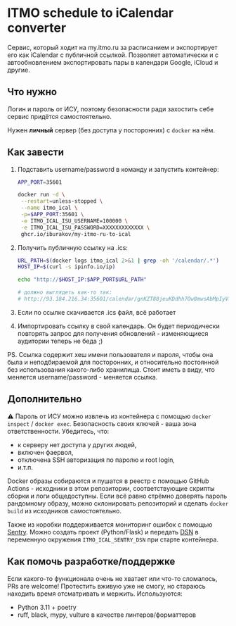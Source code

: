# ITMO schedule to iCalendar converter

Сервис, который ходит на my.itmo.ru за расписанием и экспортирует его как iCalendar с публичной ссылкой. Позволяет автоматически и с автообновлением экспортировать пары в календари Google, iCloud и другие.

## Что нужно

Логин и пароль от ИСУ, поэтому безопасности ради захостить себе сервис придётся самостоятельно.

Нужен **личный** сервер (без доступа у посторонних) с `docker` на нём.

## Как завести

1. Подставить username/password в команду и запустить контейнер:

   ```bash
   APP_PORT=35601

   docker run -d \
   	--restart=unless-stopped \
   	--name itmo_ical \
   	-p=$APP_PORT:35601 \
   	-e ITMO_ICAL_ISU_USERNAME=100000 \
   	-e ITMO_ICAL_ISU_PASSWORD=XXXXXXXXXXXXX \
   	ghcr.io/iburakov/my-itmo-ru-to-ical
   ```

2. Получить публичную ссылку на .ics:

   ```bash
   URL_PATH=$(docker logs itmo_ical 2>&1 | grep -oh '/calendar/.*')
   HOST_IP=$(curl -s ipinfo.io/ip)

   echo "http://$HOST_IP:$APP_PORT$URL_PATH"

   # должно выглядеть как-то так:
   # http://93.184.216.34:35601/calendar/gnKZT88jeuKDdhh7Ow8mwsAbMpIyVKaCBpl2CtqJqYI
   ```

3. Если по ссылке скачивается .ics файл, всё работает
4. Импортировать ссылку в свой календарь. Он будет периодически повторять запрос для получения обновлений - изменяющиеся аудитории теперь не беда ;)

PS. Ссылка содержит хеш имени пользователя и пароля, чтобы она была и неподбираемой для посторонних, и относительно постоянной без использования какого-либо хранилища. Стоит иметь в виду, что меняется username/password - меняется ссылка.

## Дополнительно

⚠ Пароль от ИСУ можно извлечь из контейнера с помощью `docker inspect` / `docker exec`. Безопасность своих ключей - ваша зона ответственности. Убедитесь, что:

- к серверу нет доступа у других людей,
- включен фаервол,
- отключена SSH авторизация по паролю и root login,
- и.т.п.

Docker образы собираются и пушатся в реестр с помощью GitHub Actions - исходники в этом репозитории, соответствующие скрипты сборки и логи общедоступны. Если всё равно стрёмно доверять пароль рандомному образу, можно склонировать репозиторий и сделать `docker build` из исходников самостоятельно.

Также из коробки поддерживается мониторинг ошибок с помощью [Sentry](https://sentry.io/). Можно создать проект (Python/Flask) и передать [DSN](https://docs.sentry.io/product/sentry-basics/dsn-explainer/) в переменную окружения `ITMO_ICAL_SENTRY_DSN` при старте контейнера.

## Как помочь разработке/поддержке

Если какого-то функционала очень не хватает или что-то сломалось, PRs are welcome! Протестить вживую уже не смогу, но стараюсь находить время отсматривать и мержить. Используются:

- Python 3.11 + poetry
- ruff, black, mypy, vulture в качестве линтеров/форматтеров
